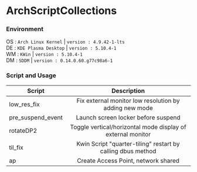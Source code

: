 # ArchScriptCollections

### Environment
OS : `Arch Linux Kernel` | `version : 4.9.42-1-lts`   
DE : `KDE Plasma Desktop` | `version : 5.10.4-1`   
WM : `KWin` | `version : 5.10.4-1`   
DM : `SDDM` | `version : 0.14.0.60.g77c98a6-1`       


### Script and Usage
| Script        | Description   |
| ------------- |:-------------:| 
| low_res_fix   | Fix external monitor low resolution by adding new mode | 
| pre_suspend_event | Launch screen locker before suspend |
| rotateDP2 | Toggle vertical/horizontal mode display of external monitor | 
| til_fix | Kwin Script "quarter-tiling" restart by calling dbus method  | 
| ap      | Create Access Point, network shared |
